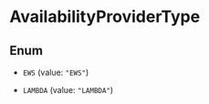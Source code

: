

# AvailabilityProviderType

## Enum


* `EWS` (value: `"EWS"`)

* `LAMBDA` (value: `"LAMBDA"`)




